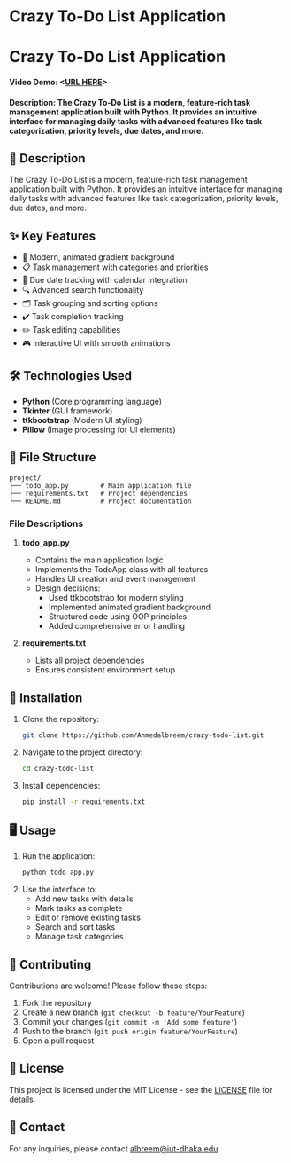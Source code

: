 # Crazy To-Do List Application

# Crazy To-Do List Application
#### Video Demo:  <[URL HERE](https://www.youtube.com/watch?v=j618c_sVzgs)>
#### Description: The Crazy To-Do List is a modern, feature-rich task management application built with Python. It provides an intuitive interface for managing daily tasks with advanced features like task categorization, priority levels, due dates, and more.


## 📝 Description
The Crazy To-Do List is a modern, feature-rich task management application built with Python. It provides an intuitive interface for managing daily tasks with advanced features like task categorization, priority levels, due dates, and more.

## ✨ Key Features
- 🎨 Modern, animated gradient background
- 📋 Task management with categories and priorities
- 📅 Due date tracking with calendar integration
- 🔍 Advanced search functionality
- 🗂️ Task grouping and sorting options
- ✔️ Task completion tracking
- ✏️ Task editing capabilities
- 🎮 Interactive UI with smooth animations

## 🛠️ Technologies Used
- **Python** (Core programming language)
- **Tkinter** (GUI framework)
- **ttkbootstrap** (Modern UI styling)
- **Pillow** (Image processing for UI elements)

## 📂 File Structure
```
project/
├── todo_app.py        # Main application file
├── requirements.txt   # Project dependencies
└── README.md          # Project documentation
```

### File Descriptions
1. **todo_app.py**
   - Contains the main application logic
   - Implements the TodoApp class with all features
   - Handles UI creation and event management
   - Design decisions:
     - Used ttkbootstrap for modern styling
     - Implemented animated gradient background
     - Structured code using OOP principles
     - Added comprehensive error handling

2. **requirements.txt**
   - Lists all project dependencies
   - Ensures consistent environment setup

## 🚀 Installation
1. Clone the repository:
   ```bash
   git clone https://github.com/Ahmedalbreem/crazy-todo-list.git
   ```
2. Navigate to the project directory:
   ```bash
   cd crazy-todo-list
   ```
3. Install dependencies:
   ```bash
   pip install -r requirements.txt
   ```

## 🖥️ Usage
1. Run the application:
   ```bash
   python todo_app.py
   ```
2. Use the interface to:
   - Add new tasks with details
   - Mark tasks as complete
   - Edit or remove existing tasks
   - Search and sort tasks
   - Manage task categories

## 🤝 Contributing
Contributions are welcome! Please follow these steps:
1. Fork the repository
2. Create a new branch (`git checkout -b feature/YourFeature`)
3. Commit your changes (`git commit -m 'Add some feature'`)
4. Push to the branch (`git push origin feature/YourFeature`)
5. Open a pull request

## 📄 License
This project is licensed under the MIT License - see the [LICENSE](LICENSE) file for details.

## 📧 Contact
For any inquiries, please contact [albreem@iut-dhaka.edu](mailto:[albreem@iut-dhaka.edu)
